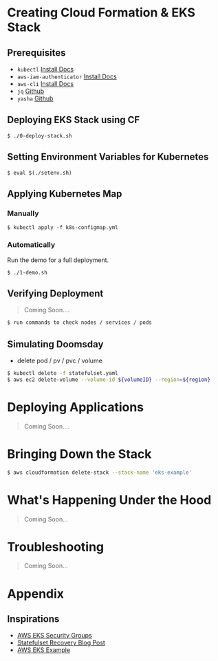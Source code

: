 # Creating Cloud Formation & EKS Stack

## Prerequisites

* `kubectl` [Install Docs](https://kubernetes.io/docs/tasks/tools/install-kubectl/)
* `aws-iam-authenticator` [Install Docs](https://docs.aws.amazon.com/eks/latest/userguide/configure-kubectl.html)
* `aws-cli` [Install Docs](https://docs.aws.amazon.com/cli/latest/userguide/installing.html)
* `jq` [Github](https://github.com/stedolan/jq)
* `yasha` [Github](https://github.com/kblomqvist/yasha)

## Deploying EKS Stack using CF
`$ ./0-deploy-stack.sh`

## Setting Environment Variables for Kubernetes
`$ eval $(./setenv.sh)`

## Applying Kubernetes Map

### Manually
`$ kubectl apply -f k8s-configmap.yml`

### Automatically
Run the demo for a full deployment.

`$ ./1-demo.sh`

## Verifying Deployment
> Coming Soon....

```bash
$ run commands to check nodes / services / pods
```

## Simulating Doomsday

* delete pod / pv / pvc / volume
```bash
$ kubectl delete -f statefulset.yaml
$ aws ec2 delete-volume --volume-id ${volumeID} --region=${region}
```

# Deploying Applications
> Coming Soon....

# Bringing Down the Stack

```bash
$ aws cloudformation delete-stack --stack-name 'eks-example'
```

# What's Happening Under the Hood
> Coming Soon...

# Troubleshooting
> Coming Soon...

# Appendix

## Inspirations
* [AWS EKS Security Groups](https://docs.aws.amazon.com/eks/latest/userguide/sec-group-reqs.html)
* [Statefulset Recovery Blog Post](https://medium.com/@joatmon08/kubernetes-statefulset-recovery-from-aws-snapshots-8a6159cda6f1)
* [AWS EKS Example](https://github.com/y13i/aws-eks-example)